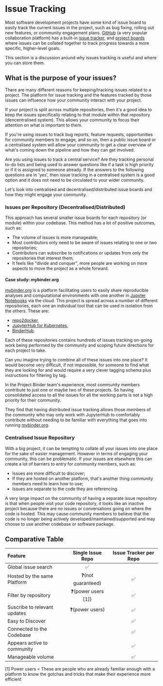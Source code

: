 # Issue Tracking

Most software development projects have some kind of issue board to easily track the current issues in the project, such as bug fixing, rolling out new features, or community engagement plans.
[GitHub](https://github.com) (a very popular collaboration platform) has a built-in [issue tracker](https://guides.github.com/features/issues/), and [project boards](https://help.github.com/en/github/managing-your-work-on-github/about-project-boards) where issues can be collated together to track progress towards a more specific, higher-level goals.

This section is a discussion around why issues tracking is useful and where you can store them.

## What is the purpose of your issues?

There are many different reasons for keeping/tracking issues related to a project. 
The platform for issue tracking and the features tracked by those issues can influence how your community interact with your project.

If your project is split across multiple repositories, then it's a good idea to keep the issues specifically relating to that module within that repository (dencentralised system).
This allows your community to focus their attention on what is important to them.

If you're using issues to track bug reports, feature requests, opportunities for community members to engage, and so on, then a public issue board or a centralised system will allow your community to get a clear overview of what's coming down the pipeline and how they can get involved.

Are you using issues to track a central service? 
Are they tracking personal to-do lists and being used to answer questions like if a task is high priority or if it is assigned to someone already.
If the answers to the following questions are in 'yes', then issue tracking in a centralised system is a good option and it does not need to be circulated to your wider community.

Let's look into centralised and decentralised/distributed issue boards and how they might engage your community.

### Issues per Repository (Decentralised/Distributed)

This approach has several smaller issue boards for each repository (or module) within your codebase.
This method has a lot of positive outcomes, such as:

- The volume of issues is more manageable;
- Most contributors only need to be aware of issues relating to one or two repositories;
- Contributors can subscribe to notifications or updates from only the repositories that interest them;
- It feels like "divide and conquer", more people are working on more aspects to move the project as a whole forward.

#### Case study: mybinder.org

[mybinder.org](https://mybinder.org) is a platform facilitating users to easily share reproducible analyses and computational environments with one another in [Jupyter Notebooks](https://jupyter-notebook.readthedocs.io/en/stable/) via the cloud.
This project is spread across a number of different repositories, each one an individual tool that can be used in isolation from the others.
These are:

- [repo2docker](https://github.com/jupyter/repo2docker),
- [JupyterHub for Kubernetes](https://github.com/jupyterhub/zero-to-jupyterhub-k8s),
- [BinderHub](https://github.com/jupyterhub/binderhub).

Each of these repositories contains hundreds of issues tracking on-going work being performed by the community and scoping future directions for each project to take.

Can you imagine trying to combine all of these issues into one place?
It would become very difficult, if not impossible, for someone to find what they are looking for and would require a very clever tagging schema plus instructions for filtering by tag.

In the Project Binder team's experience, most community members contribute to just one or maybe two of these projects.
So having consolidated access to all the issues for all the working parts is not a high priority for their community.

They find that having distributed issue tracking allows those members of the community who may only work with JupyterHub to comfortably contribute without needing to be familiar with everything that goes into running [mybinder.org](https://mybinder.org).

### Centralised Issue Repository

With a big project, it can be tempting to collate all your issues into one place for the sake of easier management.
However in terms of engaging your community, this can be problematic.
If your issues are elsewhere this can create a lot of barriers to entry for community members, such as:

- Issues are more difficult to discover;
- If they are hosted on another platform, that's another thing community members need to learn how to use;
- Issues are separate to the code they are referencing.

A very large impact on the community of having a separate issue repository is that when people visit your code repository, it looks like an inactive project because there are no issues or conversations going on where the code is hosted.
This may cause community members to believe that the code is no longer being actively developed/maintained/supported and may choose to use another codebase or software package.

## Comparative Table

| Feature | Single Issue Repo | Issue Tracker per Repo |
| :--- | :---: | :---: |
| Global issue search | ✅ | |
| Hosted by the same Platform | ❓(not guaranteed) | ✅ |
| Filter by repository | ❓(power users [1]) | ✅ |
| Suscribe to relevant updates | ❓(power users) | ✅ |
| Easy to Discover | | ✅ |
| Connected to the Codebase | | ✅ |
| Appears active to community | | ✅ |
| Manageable volume | | ✅ |

[1] Power users = These are people who are already familiar enough with a platform to know the gotchas and tricks that make their experience more efficient
